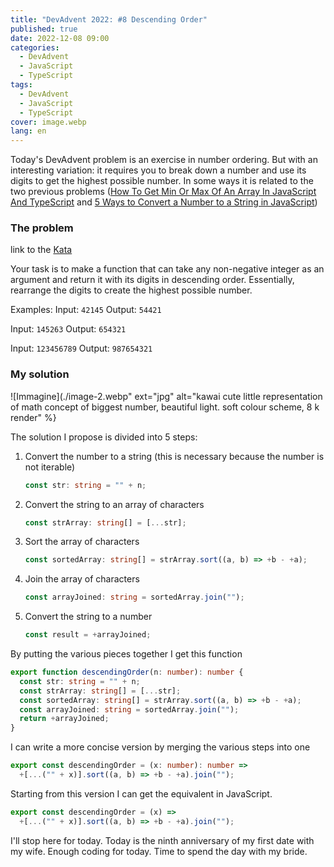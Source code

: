 ```yaml
---
title: "DevAdvent 2022: #8 Descending Order"
published: true
date: 2022-12-08 09:00
categories:
  - DevAdvent
  - JavaScript
  - TypeScript
tags:
  - DevAdvent
  - JavaScript
  - TypeScript
cover: image.webp
lang: en
---
```


Today's DevAdvent problem is an exercise in number ordering. But with an interesting variation: it requires you to break down a number and use its digits to get the highest possible number. In some ways it is related to the two previous problems ([How To Get Min Or Max Of An Array In JavaScript And TypeScript](https://medium.com/@el3um4s/how-to-get-min-or-max-of-an-array-in-javascript-and-typescript-ed1087c080cf) and [5 Ways to Convert a Number to a String in JavaScript](https://medium.com/@el3um4s/5-ways-to-convert-a-number-to-a-string-in-javascript-8335c233357f))

### The problem

link to the [Kata](https://www.codewars.com/kata/5467e4d82edf8bbf40000155)

Your task is to make a function that can take any non-negative integer as an argument and return it with its digits in descending order. Essentially, rearrange the digits to create the highest possible number.

Examples:
Input: `42145` Output: `54421`

Input: `145263` Output: `654321`

Input: `123456789` Output: `987654321`

### My solution

![Immagine](./image-2.webp" ext="jpg" alt="kawai cute little representation of math concept of biggest number, beautiful light. soft colour scheme, 8 k render" %}

The solution I propose is divided into 5 steps:

1. Convert the number to a string (this is necessary because the number is not iterable)
   ```ts
   const str: string = "" + n;
   ```
2. Convert the string to an array of characters
   ```ts
   const strArray: string[] = [...str];
   ```
3. Sort the array of characters
   ```ts
   const sortedArray: string[] = strArray.sort((a, b) => +b - +a);
   ```
4. Join the array of characters
   ```ts
   const arrayJoined: string = sortedArray.join("");
   ```
5. Convert the string to a number
   ```ts
   const result = +arrayJoined;
   ```

By putting the various pieces together I get this function

```ts
export function descendingOrder(n: number): number {
  const str: string = "" + n;
  const strArray: string[] = [...str];
  const sortedArray: string[] = strArray.sort((a, b) => +b - +a);
  const arrayJoined: string = sortedArray.join("");
  return +arrayJoined;
}
```

I can write a more concise version by merging the various steps into one

```ts
export const descendingOrder = (x: number): number =>
  +[...("" + x)].sort((a, b) => +b - +a).join("");
```

Starting from this version I can get the equivalent in JavaScript.

```js
export const descendingOrder = (x) =>
  +[...("" + x)].sort((a, b) => +b - +a).join("");
```

I'll stop here for today. Today is the ninth anniversary of my first date with my wife. Enough coding for today. Time to spend the day with my bride.
